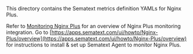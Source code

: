 This directory contains the Sematext metrics definition YAMLs for Nginx Plus.

Refer to [Monitoring Nginx Plus](https://sematext.com/docs/integration/mysql/) for an overview of 
Nginx Plus monitoring integration. Go to [https://apps.sematext.com/ui/howto/Nginx-Plus/overview](https://apps.sematext.com/ui/howto/Nginx-Plus/overview) for instructions to install & set up Sematext Agent to monitor Nginx Plus.